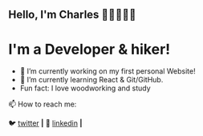 ## Hello, I'm Charles ✌🏼👨🏻‍💻

# I'm a Developer & hiker!

- 🧰 I’m currently working on my first personal Website!
- 🌱 I’m currently learning React & Git/GitHub.
- Fun fact: I love woodworking and study 

📫 How to reach me:

🐦 [twitter][twitter] **|** 
👔 [linkedin][linkedin] **|** 

[twitter]: https://twitter.com/ch4rle2
[linkedin]: www.linkedin.com/in/ch-oliveira
